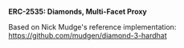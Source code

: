 **ERC-2535: Diamonds, Multi-Facet Proxy**

Based on Nick Mudge's reference implementation:
https://github.com/mudgen/diamond-3-hardhat
